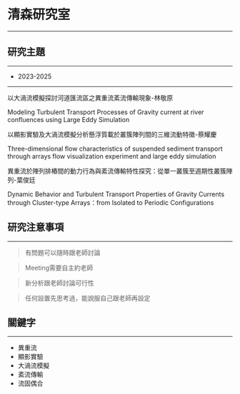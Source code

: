 # 清森研究室
---
## 研究主題
---
- 2023-2025
---
以大渦流模擬探討河道匯流區之異重流紊流傳輸現象-林敬原

Modeling Turbulent Transport Processes of Gravity current at river confluences using Large Eddy Simulation

以顯影實驗及大渦流模擬分析懸浮質載於叢簇陣列間的三維流動特徵-蔡耀慶

Three-dimensional flow characteristics of suspended sediment transport through arrays flow visualization experiment and large eddy simulation

異重流於陣列排樁間的動力行為與紊流傳輸特性探究：從單一叢簇至週期性叢簇陣列-葉俊廷

Dynamic Behavior and Turbulent Transport Properties of Gravity Currents through Cluster-type Arrays：from Isolated to Periodic Configurations


## 研究注意事項
----
> 有問題可以隨時跟老師討論

> Meeting需要自主約老師

> 新分析跟老師討論可行性

> 任何設置先思考過，能說服自己跟老師再設定


## 關鍵字
---
- 異重流
- 顯影實驗
- 大渦流模擬
- 紊流傳輸
- 流固偶合
